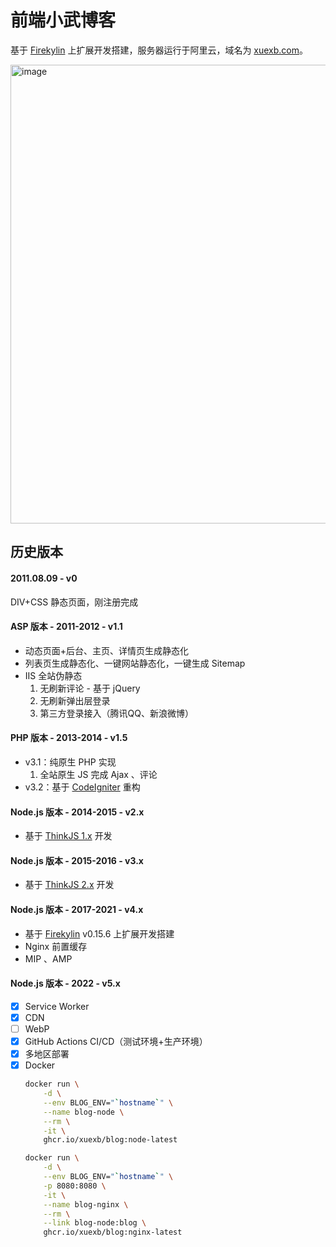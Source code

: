 # 前端小武博客

基于 [Firekylin](https://github.com/firekylin/firekylin) 上扩展开发搭建，服务器运行于阿里云，域名为 [xuexb.com](https://xuexb.com/)。

<img width="734" alt="image" src="https://user-images.githubusercontent.com/3872051/158399150-a5d336d8-6c9c-473e-82b5-7d2ec1799b5d.png">


## 历史版本

#### 2011.08.09 - v0

DIV+CSS 静态页面，刚注册完成

#### ASP 版本 - 2011-2012 - v1.1

- 动态页面+后台、主页、详情页生成静态化
- 列表页生成静态化、一键网站静态化，一键生成 Sitemap
- IIS 全站伪静态
    1. 无刷新评论 - 基于 jQuery
    1. 无刷新弹出层登录
    1. 第三方登录接入（腾讯QQ、新浪微博）

#### PHP 版本 - 2013-2014 - v1.5

- v3.1：纯原生 PHP 实现
    1. 全站原生 JS 完成 Ajax 、评论
- v3.2：基于 [CodeIgniter](http://www.codeigniter.com/) 重构

#### Node.js 版本 - 2014-2015 - v2.x

- 基于 [ThinkJS 1.x](https://thinkjs.org/zh-cn/doc/1.2/index.html) 开发

#### Node.js 版本 - 2015-2016 - v3.x

- 基于 [ThinkJS 2.x](https://thinkjs.org/zh-cn/doc/2.0/index.html) 开发

#### Node.js 版本 - 2017-2021 - v4.x

- 基于 [Firekylin](https://github.com/firekylin/firekylin) v0.15.6 上扩展开发搭建
- Nginx 前置缓存
- MIP 、AMP

#### Node.js 版本 - 2022 - v5.x

- [x] Service Worker
- [x] CDN
- [ ] WebP
- [x] GitHub Actions CI/CD（测试环境+生产环境）
- [x] 多地区部署
- [x] Docker
    ```bash
    docker run \
        -d \
        --env BLOG_ENV="`hostname`" \
        --name blog-node \
        --rm \
        -it \
        ghcr.io/xuexb/blog:node-latest

    docker run \
        -d \
        --env BLOG_ENV="`hostname`" \
        -p 8080:8080 \
        -it \
        --name blog-nginx \
        --rm \
        --link blog-node:blog \
        ghcr.io/xuexb/blog:nginx-latest
    ```
